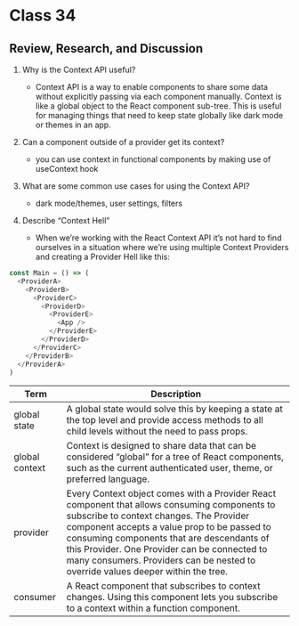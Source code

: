 # Class 34

## Review, Research, and Discussion

1. Why is the Context API useful?

    - Context API is a way to enable components to share some data without explicitly passing via each component manually. Context is like a global object to the React component sub-tree. This is useful for managing things that need to keep state globally like dark mode or themes in an app.

1. Can a component outside of a provider get its context?

    - you can use context in functional components by making use of useContext hook

1. What are some common use cases for using the Context API?

    - dark mode/themes, user settings, filters

1. Describe “Context Hell”

    - When we’re working with the React Context API it’s not hard to find ourselves in a situation where we’re using multiple Context Providers and creating a Provider Hell like this:

```javascript
const Main = () => (
  <ProviderA>
    <ProviderB>
      <ProviderC>
        <ProviderD>
          <ProviderE>
            <App />
          </ProviderE>
        </ProviderD>
      </ProviderC>
    </ProviderB>
  </ProviderA>
)
```

| Term      | Description |
| ----------- | ----------- |
|global state|A global state would solve this by keeping a state at the top level and provide access methods to all child levels without the need to pass props.|
|global context|Context is designed to share data that can be considered “global” for a tree of React components, such as the current authenticated user, theme, or preferred language.|
|provider|Every Context object comes with a Provider React component that allows consuming components to subscribe to context changes. The Provider component accepts a value prop to be passed to consuming components that are descendants of this Provider. One Provider can be connected to many consumers. Providers can be nested to override values deeper within the tree. |
|consumer|A React component that subscribes to context changes. Using this component lets you subscribe to a context within a function component. |
